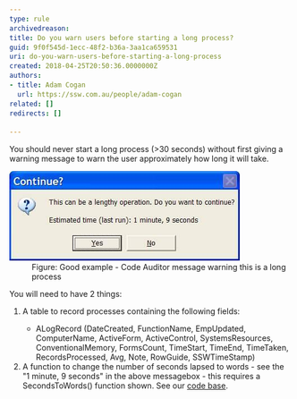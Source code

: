 ```yaml
---
type: rule
archivedreason: 
title: Do you warn users before starting a long process?
guid: 9f0f545d-1ecc-48f2-b36a-3aa1ca659531
uri: do-you-warn-users-before-starting-a-long-process
created: 2018-04-25T20:50:36.0000000Z
authors:
- title: Adam Cogan
  url: https://ssw.com.au/people/adam-cogan
related: []
redirects: []

---
```



<p>You should never start a long process (>30 seconds) without first giving a warning message to warn the user approximately how long it will take.</p><dl class="goodImage"><dt><img src="lengthyoperation.jpg" alt="lengthyoperation.jpg" />​<br></dt><dd>Figure: Good example - Code Auditor message warning this is a long process</dd></dl><p>You will need to have 2 things:</p><ol><li>A table to record processes containing the following fields:<br></li><ul><li>ALogRecord (DateCreated, FunctionName, EmpUpdated, ComputerName, ActiveForm, ActiveControl, SystemsResources, ConventionalMemory, FormsCount, TimeStart, TimeEnd, TimeTaken, RecordsProcessed, Avg, Note, RowGuide, SSWTimeStamp)</li></ul><li>A function to change the number of seconds lapsed to words - see the "1 minute, 9 seconds" in the above messagebox - this requires a SecondsToWords() function shown. See our <a href="https://www.ssw.com.au/ssw/Standards/Rules/RulestoBetterCode.aspx#">code base</a>.</li></ol>​<br>
<br><excerpt class='endintro'></excerpt><br>



